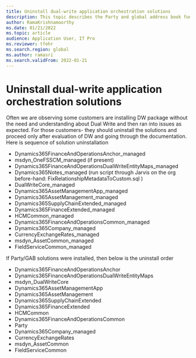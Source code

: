```yaml
---
title: Uninstall dual-write application orchestration solutions
description: This topic describes the Party and global address book functionality of dual-write.
author: RamaKrishnamoorthy
ms.date: 01/21/2022
ms.topic: article
audience: Application User, IT Pro
ms.reviewer: tfehr
ms.search.region: global
ms.author: ramasri
ms.search.validFrom: 2022-01-21
---
```


# Uninstall dual-write application orchestration solutions

Often we are observing some customers are installing DW package without the need and understanding about Dual Write and then ran into issues as expected. For those customers- they should uninstall the solutions and proceed only after evaluation of DW and going through the documentation. Here is sequence of solution uninstallation

+ Dynamics365FinanceAndOperationsAnchor_managed
+ msdyn_OneFSSCM_managed (if present)
+ Dynamics365FinanceAndOperationsDualWriteEntityMaps_managed
+ Dynamics365Notes_managed (run script through Jarvis on the org before-hand: FixRelationshipMetadataToCustom.sql )
+ DualWriteCore_managed
+ Dynamics365AssetManagementApp_managed
+ Dynamics365AssetManagement_managed
+ Dynamics365SupplyChainExtended_managed
+ Dynamics365FinanceExtended_managed
+ HCMCommon_managed
+ Dynamics365FinanceAndOperationsCommon_managed
+ Dynamics365Company_managed
+ CurrencyExchangeRates_managed
+ msdyn_AssetCommon_managed
+ FieldServiceCommon_managed

If Party/GAB solutions were installed, then below is the uninstall order
+ Dynamics365FinanceAndOperationsAnchor
+ Dynamics365FinanceAndOperationsDualWriteEntityMaps
+ msdyn_DualWriteCore
+ Dynamics365AssetManagementApp
+ Dynamics365AssetManagement
+ Dynamics365SupplyChainExtended
+ Dynamics365FinanceExtended
+ HCMCommon
+ Dynamics365FinanceAndOperationsCommon
+ Party
+ Dynamics365Company_managed
+ CurrencyExchangeRates
+ msdyn_AssetCommon
+ FieldServiceCommon
